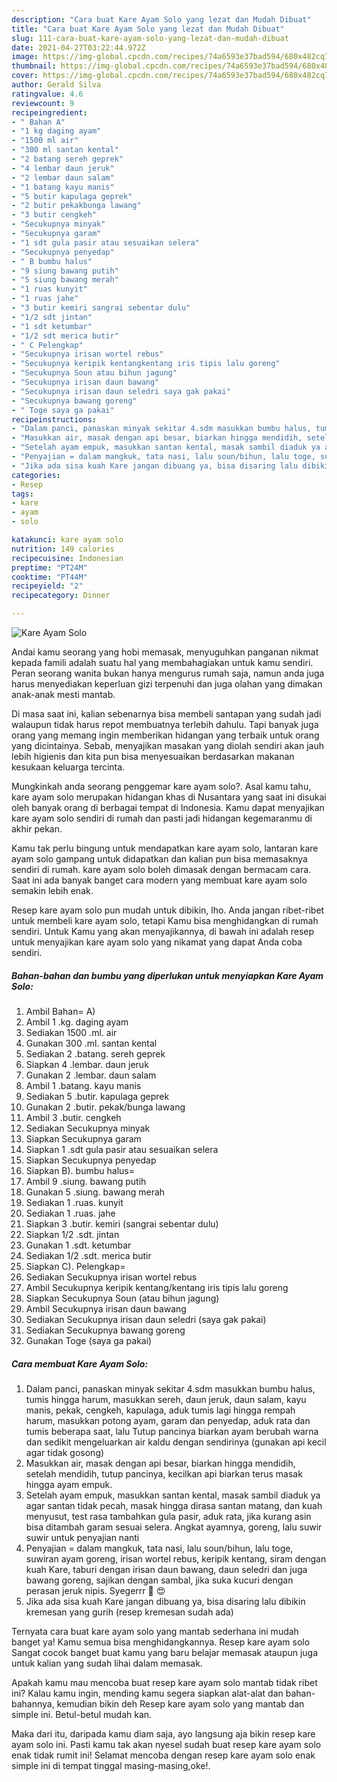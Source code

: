 ```yaml
---
description: "Cara buat Kare Ayam Solo yang lezat dan Mudah Dibuat"
title: "Cara buat Kare Ayam Solo yang lezat dan Mudah Dibuat"
slug: 111-cara-buat-kare-ayam-solo-yang-lezat-dan-mudah-dibuat
date: 2021-04-27T03:22:44.972Z
image: https://img-global.cpcdn.com/recipes/74a6593e37bad594/680x482cq70/kare-ayam-solo-foto-resep-utama.jpg
thumbnail: https://img-global.cpcdn.com/recipes/74a6593e37bad594/680x482cq70/kare-ayam-solo-foto-resep-utama.jpg
cover: https://img-global.cpcdn.com/recipes/74a6593e37bad594/680x482cq70/kare-ayam-solo-foto-resep-utama.jpg
author: Gerald Silva
ratingvalue: 4.6
reviewcount: 9
recipeingredient:
- " Bahan A"
- "1 kg daging ayam"
- "1500 ml air"
- "300 ml santan kental"
- "2 batang sereh geprek"
- "4 lembar daun jeruk"
- "2 lembar daun salam"
- "1 batang kayu manis"
- "5 butir kapulaga geprek"
- "2 butir pekakbunga lawang"
- "3 butir cengkeh"
- "Secukupnya minyak"
- "Secukupnya garam"
- "1 sdt gula pasir atau sesuaikan selera"
- "Secukupnya penyedap"
- " B bumbu halus"
- "9 siung bawang putih"
- "5 siung bawang merah"
- "1 ruas kunyit"
- "1 ruas jahe"
- "3 butir kemiri sangrai sebentar dulu"
- "1/2 sdt jintan"
- "1 sdt ketumbar"
- "1/2 sdt merica butir"
- " C Pelengkap"
- "Secukupnya irisan wortel rebus"
- "Secukupnya keripik kentangkentang iris tipis lalu goreng"
- "Secukupnya Soun atau bihun jagung"
- "Secukupnya irisan daun bawang"
- "Secukupnya irisan daun seledri saya gak pakai"
- "Secukupnya bawang goreng"
- " Toge saya ga pakai"
recipeinstructions:
- "Dalam panci, panaskan minyak sekitar 4.sdm masukkan bumbu halus, tumis hingga harum, masukkan sereh, daun jeruk, daun salam, kayu manis, pekak, cengkeh, kapulaga, aduk tumis lagi hingga rempah harum, masukkan potong ayam, garam dan penyedap, aduk rata dan tumis beberapa saat, lalu Tutup pancinya biarkan ayam berubah warna dan sedikit mengeluarkan air kaldu dengan sendirinya (gunakan api kecil agar tidak gosong)"
- "Masukkan air, masak dengan api besar, biarkan hingga mendidih, setelah mendidih, tutup pancinya, kecilkan api biarkan terus masak hingga ayam empuk."
- "Setelah ayam empuk, masukkan santan kental, masak sambil diaduk ya agar santan tidak pecah, masak hingga dirasa santan matang, dan kuah menyusut, test rasa tambahkan gula pasir, aduk rata, jika kurang asin bisa ditambah garam sesuai selera. Angkat ayamnya, goreng, lalu suwir suwir untuk penyajian nanti"
- "Penyajian = dalam mangkuk, tata nasi, lalu soun/bihun, lalu toge, suwiran ayam goreng, irisan wortel rebus, keripik kentang, siram dengan kuah Kare, taburi dengan irisan daun bawang, daun seledri dan juga bawang goreng, sajikan dengan sambal, jika suka kucuri dengan perasan jeruk nipis. Syegerrr 🍲 😍"
- "Jika ada sisa kuah Kare jangan dibuang ya, bisa disaring lalu dibikin kremesan yang gurih (resep kremesan sudah ada)"
categories:
- Resep
tags:
- kare
- ayam
- solo

katakunci: kare ayam solo 
nutrition: 149 calories
recipecuisine: Indonesian
preptime: "PT24M"
cooktime: "PT44M"
recipeyield: "2"
recipecategory: Dinner

---
```



![Kare Ayam Solo](https://img-global.cpcdn.com/recipes/74a6593e37bad594/680x482cq70/kare-ayam-solo-foto-resep-utama.jpg)

Andai kamu seorang yang hobi memasak, menyuguhkan panganan nikmat kepada famili adalah suatu hal yang membahagiakan untuk kamu sendiri. Peran seorang  wanita bukan hanya mengurus rumah saja, namun anda juga harus menyediakan keperluan gizi terpenuhi dan juga olahan yang dimakan anak-anak mesti mantab.

Di masa  saat ini, kalian sebenarnya bisa membeli santapan yang sudah jadi walaupun tidak harus repot membuatnya terlebih dahulu. Tapi banyak juga orang yang memang ingin memberikan hidangan yang terbaik untuk orang yang dicintainya. Sebab, menyajikan masakan yang diolah sendiri akan jauh lebih higienis dan kita pun bisa menyesuaikan berdasarkan makanan kesukaan keluarga tercinta. 



Mungkinkah anda seorang penggemar kare ayam solo?. Asal kamu tahu, kare ayam solo merupakan hidangan khas di Nusantara yang saat ini disukai oleh banyak orang di berbagai tempat di Indonesia. Kamu dapat menyajikan kare ayam solo sendiri di rumah dan pasti jadi hidangan kegemaranmu di akhir pekan.

Kamu tak perlu bingung untuk mendapatkan kare ayam solo, lantaran kare ayam solo gampang untuk didapatkan dan kalian pun bisa memasaknya sendiri di rumah. kare ayam solo boleh dimasak dengan bermacam cara. Saat ini ada banyak banget cara modern yang membuat kare ayam solo semakin lebih enak.

Resep kare ayam solo pun mudah untuk dibikin, lho. Anda jangan ribet-ribet untuk membeli kare ayam solo, tetapi Kamu bisa menghidangkan di rumah sendiri. Untuk Kamu yang akan menyajikannya, di bawah ini adalah resep untuk menyajikan kare ayam solo yang nikamat yang dapat Anda coba sendiri.

<!--inarticleads1-->

##### Bahan-bahan dan bumbu yang diperlukan untuk menyiapkan Kare Ayam Solo:

1. Ambil  Bahan= A)
1. Ambil 1 .kg. daging ayam
1. Sediakan 1500 .ml. air
1. Gunakan 300 .ml. santan kental
1. Sediakan 2 .batang. sereh geprek
1. Siapkan 4 .lembar. daun jeruk
1. Gunakan 2 .lembar. daun salam
1. Ambil 1 .batang. kayu manis
1. Sediakan 5 .butir. kapulaga geprek
1. Gunakan 2 .butir. pekak/bunga lawang
1. Ambil 3 .butir. cengkeh
1. Sediakan Secukupnya minyak
1. Siapkan Secukupnya garam
1. Siapkan 1 .sdt gula pasir atau sesuaikan selera
1. Siapkan Secukupnya penyedap
1. Siapkan  B). bumbu halus=
1. Ambil 9 .siung. bawang putih
1. Gunakan 5 .siung. bawang merah
1. Sediakan 1 .ruas. kunyit
1. Sediakan 1 .ruas. jahe
1. Siapkan 3 .butir. kemiri (sangrai sebentar dulu)
1. Siapkan 1/2 .sdt. jintan
1. Gunakan 1 .sdt. ketumbar
1. Sediakan 1/2 .sdt. merica butir
1. Siapkan  C). Pelengkap=
1. Sediakan Secukupnya irisan wortel rebus
1. Ambil Secukupnya keripik kentang/kentang iris tipis lalu goreng
1. Siapkan Secukupnya Soun (atau bihun jagung)
1. Ambil Secukupnya irisan daun bawang
1. Sediakan Secukupnya irisan daun seledri (saya gak pakai)
1. Sediakan Secukupnya bawang goreng
1. Gunakan  Toge (saya ga pakai)




<!--inarticleads2-->

##### Cara membuat Kare Ayam Solo:

1. Dalam panci, panaskan minyak sekitar 4.sdm masukkan bumbu halus, tumis hingga harum, masukkan sereh, daun jeruk, daun salam, kayu manis, pekak, cengkeh, kapulaga, aduk tumis lagi hingga rempah harum, masukkan potong ayam, garam dan penyedap, aduk rata dan tumis beberapa saat, lalu Tutup pancinya biarkan ayam berubah warna dan sedikit mengeluarkan air kaldu dengan sendirinya (gunakan api kecil agar tidak gosong)
1. Masukkan air, masak dengan api besar, biarkan hingga mendidih, setelah mendidih, tutup pancinya, kecilkan api biarkan terus masak hingga ayam empuk.
1. Setelah ayam empuk, masukkan santan kental, masak sambil diaduk ya agar santan tidak pecah, masak hingga dirasa santan matang, dan kuah menyusut, test rasa tambahkan gula pasir, aduk rata, jika kurang asin bisa ditambah garam sesuai selera. Angkat ayamnya, goreng, lalu suwir suwir untuk penyajian nanti
1. Penyajian = dalam mangkuk, tata nasi, lalu soun/bihun, lalu toge, suwiran ayam goreng, irisan wortel rebus, keripik kentang, siram dengan kuah Kare, taburi dengan irisan daun bawang, daun seledri dan juga bawang goreng, sajikan dengan sambal, jika suka kucuri dengan perasan jeruk nipis. Syegerrr 🍲 😍
1. Jika ada sisa kuah Kare jangan dibuang ya, bisa disaring lalu dibikin kremesan yang gurih (resep kremesan sudah ada)




Ternyata cara buat kare ayam solo yang mantab sederhana ini mudah banget ya! Kamu semua bisa menghidangkannya. Resep kare ayam solo Sangat cocok banget buat kamu yang baru belajar memasak ataupun juga untuk kalian yang sudah lihai dalam memasak.

Apakah kamu mau mencoba buat resep kare ayam solo mantab tidak ribet ini? Kalau kamu ingin, mending kamu segera siapkan alat-alat dan bahan-bahannya, kemudian bikin deh Resep kare ayam solo yang mantab dan simple ini. Betul-betul mudah kan. 

Maka dari itu, daripada kamu diam saja, ayo langsung aja bikin resep kare ayam solo ini. Pasti kamu tak akan nyesel sudah buat resep kare ayam solo enak tidak rumit ini! Selamat mencoba dengan resep kare ayam solo enak simple ini di tempat tinggal masing-masing,oke!.

